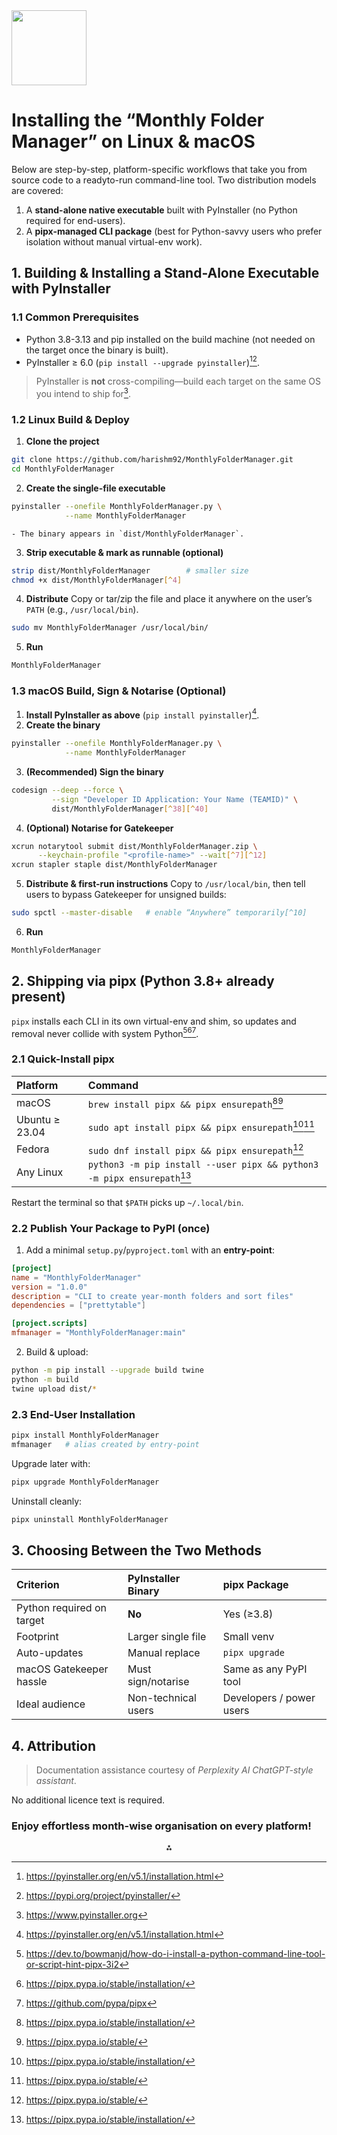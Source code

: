 <img src="https://r2cdn.perplexity.ai/pplx-full-logo-primary-dark%402x.png" class="logo" width="120"/>

# Installing the “Monthly Folder Manager” on Linux \& macOS

Below are step-by-step, platform-specific workflows that take you from source code to a readyto-run command-line tool.  Two distribution models are covered:

1. A **stand-alone native executable** built with PyInstaller (no Python required for end-users).
2. A **pipx-managed CLI package** (best for Python-savvy users who prefer isolation without manual virtual-env work).

## 1. Building \& Installing a Stand-Alone Executable with PyInstaller

### 1.1  Common Prerequisites

- Python 3.8-3.13 and pip installed on the build machine (not needed on the target once the binary is built).
- PyInstaller ≥ 6.0 (`pip install --upgrade pyinstaller`)[^1][^2].

> PyInstaller is **not** cross-compiling—build each target on the same OS you intend to ship for[^3].

### 1.2  Linux Build \& Deploy

1. **Clone the project**

```bash
git clone https://github.com/harishm92/MonthlyFolderManager.git
cd MonthlyFolderManager
```

2. **Create the single-file executable**

```bash
pyinstaller --onefile MonthlyFolderManager.py \
            --name MonthlyFolderManager
```

    - The binary appears in `dist/MonthlyFolderManager`.
3. **Strip executable \& mark as runnable (optional)**

```bash
strip dist/MonthlyFolderManager        # smaller size
chmod +x dist/MonthlyFolderManager[^4]
```

4. **Distribute**
Copy or tar/zip the file and place it anywhere on the user’s `PATH` (e.g., `/usr/local/bin`).

```bash
sudo mv MonthlyFolderManager /usr/local/bin/
```

5. **Run**

```bash
MonthlyFolderManager
```


### 1.3  macOS Build, Sign \& Notarise (Optional)

1. **Install PyInstaller as above** (`pip install pyinstaller`)[^1].
2. **Create the binary**

```bash
pyinstaller --onefile MonthlyFolderManager.py \
            --name MonthlyFolderManager
```

3. **(Recommended) Sign the binary**

```bash
codesign --deep --force \
         --sign "Developer ID Application: Your Name (TEAMID)" \
         dist/MonthlyFolderManager[^38][^40]
```

4. **(Optional) Notarise for Gatekeeper**

```bash
xcrun notarytool submit dist/MonthlyFolderManager.zip \
      --keychain-profile "<profile-name>" --wait[^7][^12]
xcrun stapler staple dist/MonthlyFolderManager
```

5. **Distribute \& first-run instructions**
Copy to `/usr/local/bin`, then tell users to bypass Gatekeeper for unsigned builds:

```bash
sudo spctl --master-disable   # enable “Anywhere” temporarily[^10]
```

6. **Run**

```bash
MonthlyFolderManager
```


## 2. Shipping via pipx (Python 3.8+ already present)

`pipx` installs each CLI in its own virtual-env and shim, so updates and removal never collide with system Python[^4][^5][^6].

### 2.1  Quick-Install pipx

| Platform | Command |
| :-- | :-- |
| macOS | `brew install pipx && pipx ensurepath`[^5][^7] |
| Ubuntu ≥ 23.04 | `sudo apt install pipx && pipx ensurepath`[^5][^7] |
| Fedora | `sudo dnf install pipx && pipx ensurepath`[^7] |
| Any Linux | `python3 -m pip install --user pipx && python3 -m pipx ensurepath`[^5] |

Restart the terminal so that `$PATH` picks up `~/.local/bin`.

### 2.2  Publish Your Package to PyPI (once)

1. Add a minimal `setup.py`/`pyproject.toml` with an **entry-point**:

```toml
[project]
name = "MonthlyFolderManager"
version = "1.0.0"
description = "CLI to create year-month folders and sort files"
dependencies = ["prettytable"]

[project.scripts]
mfmanager = "MonthlyFolderManager:main"
```

2. Build \& upload:

```bash
python -m pip install --upgrade build twine
python -m build
twine upload dist/*
```


### 2.3  End-User Installation

```bash
pipx install MonthlyFolderManager
mfmanager   # alias created by entry-point
```

Upgrade later with:

```bash
pipx upgrade MonthlyFolderManager
```

Uninstall cleanly:

```bash
pipx uninstall MonthlyFolderManager
```


## 3. Choosing Between the Two Methods

| Criterion | PyInstaller Binary | pipx Package |
| :-- | :-- | :-- |
| Python required on target | **No** | Yes (≥3.8) |
| Footprint | Larger single file | Small venv |
| Auto-updates | Manual replace | `pipx upgrade` |
| macOS Gatekeeper hassle | Must sign/notarise | Same as any PyPI tool |
| Ideal audience | Non-technical users | Developers / power users |

## 4. Attribution


> Documentation assistance courtesy of *Perplexity AI ChatGPT-style assistant*.

No additional licence text is required.

### Enjoy effortless month-wise organisation on every platform!

<div style="text-align: center">⁂</div>

[^1]: https://pyinstaller.org/en/v5.1/installation.html

[^2]: https://pypi.org/project/pyinstaller/

[^3]: https://www.pyinstaller.org

[^4]: https://dev.to/bowmanjd/how-do-i-install-a-python-command-line-tool-or-script-hint-pipx-3i2

[^5]: https://pipx.pypa.io/stable/installation/

[^6]: https://github.com/pypa/pipx

[^7]: https://pipx.pypa.io/stable/

[^8]: https://haim.dev/posts/2020-08-08-python-macos-app/

[^9]: https://www.warp.dev/terminus/chmod-x

[^10]: https://people.ohio.edu/hadizadm/blog_files/tag-how-to-allow-apps-from-anywhere-in-macos-gatekeeper-.html

[^11]: https://stackoverflow.com/questions/64652704/how-to-notarize-an-macos-command-line-tool-created-outside-of-xcode

[^12]: https://www.kali.org/tools/python-pipx/

[^13]: https://apple.stackexchange.com/questions/303563/are-the-files-given-permission-with-chmod-x-saved-somewhere

[^14]: https://osxdaily.com/2016/09/27/allow-apps-from-anywhere-macos-gatekeeper/

[^15]: https://pyinstaller.org/en/stable/installation.html

[^16]: https://blog.csdn.net/Le_1M/article/details/142355651

[^17]: https://superuser.com/questions/1358390/how-to-add-chmod-x-on-a-file-from-right-click-menu-service-in-mac

[^18]: https://support.apple.com/guide/apple-business-essentials/gatekeeper-settings-axmd2430181c/web

[^19]: https://developer.apple.com/forums/thread/698565

[^20]: https://stackoverflow.com/questions/8409946/how-do-i-make-this-file-sh-executable-via-double-click

[^21]: https://www.techradar.com/how-to/computing/apple/how-to-let-gatekeeper-open-mac-apps-from-unidentified-developers-1299143

[^22]: https://www.youtube.com/watch?v=S_Bus_FNjpg

[^23]: https://www.youtube.com/watch?v=AS4F_qGkcUk

[^24]: https://www.youtube.com/watch?v=gsSjIx_uFG4

[^25]: https://www.youtube.com/watch?v=n4camz0YRqU

[^26]: https://www.youtube.com/watch?v=JRACIWndz20

[^27]: https://www.youtube.com/watch?v=t51bT7WbeCM

[^28]: https://www.youtube.com/watch?v=6Os_Quocuyc

[^29]: https://www.youtube.com/watch?v=e5mJuVcwoA4

[^30]: https://github.com/pyinstaller/pyinstaller/issues/5434

[^31]: https://realpython.com/python-pipx/

[^32]: https://linuxconfig.org/how-to-install-python-applications-in-isolated-environments-with-pipx

[^33]: https://github.com/pypa/pipx/issues/1481

[^34]: https://gist.github.com/txoof/0636835d3cc65245c6288b2374799c43

[^35]: https://web.archive.org/web/20230605082020/https:/github.com/pypa/pipx

[^36]: https://itsfoss.com/install-pipx-ubuntu/

[^37]: https://blog.csdn.net/hiliang521/article/details/140476445

[^38]: https://dev.to/waylonwalker/installing-pipx-on-ubuntu-2cdl

[^39]: https://blog.csdn.net/yuanya/article/details/23599665

[^40]: https://libraries.io/pypi/pipx

[^41]: https://forum.xojo.com/t/simple-command-line-code-sign/32619

[^42]: https://askubuntu.com/questions/1481763/importing-python-packages-installed-with-pipx

[^43]: https://github.com/pyinstaller/pyinstaller/wiki/Recipe-OSX-Code-Signing

[^44]: https://github.com/msaldivar/pipx-feature-enhancement

